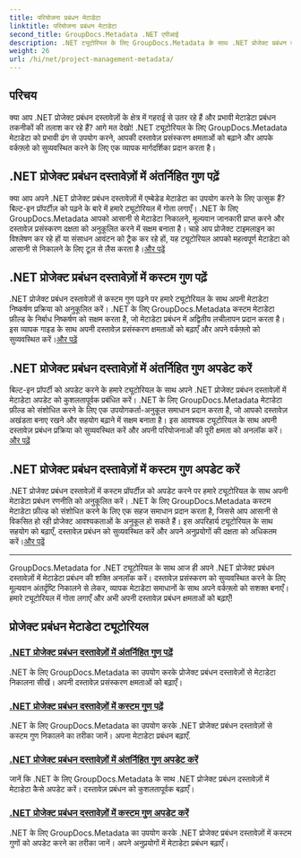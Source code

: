 ```yaml
---
title: परियोजना प्रबंधन मेटाडेटा
linktitle: परियोजना प्रबंधन मेटाडेटा
second_title: GroupDocs.Metadata .NET एपीआई
description: .NET ट्यूटोरियल के लिए GroupDocs.Metadata के साथ .NET प्रोजेक्ट प्रबंधन दस्तावेज़ों की क्षमता को अनलॉक करें। मेटाडेटा को आसानी से निकालें, अपडेट करें और प्रबंधित करें।
weight: 26
url: /hi/net/project-management-metadata/
---
```


## परिचय

क्या आप .NET प्रोजेक्ट प्रबंधन दस्तावेज़ों के क्षेत्र में गहराई से उतर रहे हैं और प्रभावी मेटाडेटा प्रबंधन तकनीकों की तलाश कर रहे हैं? आगे मत देखो! .NET ट्यूटोरियल के लिए GroupDocs.Metadata मेटाडेटा को प्रभावी ढंग से उपयोग करने, आपकी दस्तावेज़ प्रसंस्करण क्षमताओं को बढ़ाने और आपके वर्कफ़्लो को सुव्यवस्थित करने के लिए एक व्यापक मार्गदर्शिका प्रदान करता है।

## .NET प्रोजेक्ट प्रबंधन दस्तावेज़ों में अंतर्निहित गुण पढ़ें

 क्या आप अपने .NET प्रोजेक्ट प्रबंधन दस्तावेज़ों में एम्बेडेड मेटाडेटा का उपयोग करने के लिए उत्सुक हैं? बिल्ट-इन प्रॉपर्टीज़ को पढ़ने के बारे में हमारे ट्यूटोरियल में गोता लगाएँ। .NET के लिए GroupDocs.Metadata आपको आसानी से मेटाडेटा निकालने, मूल्यवान जानकारी प्राप्त करने और दस्तावेज़ प्रसंस्करण दक्षता को अनुकूलित करने में सक्षम बनाता है। चाहे आप प्रोजेक्ट टाइमलाइन का विश्लेषण कर रहे हों या संसाधन आवंटन को ट्रैक कर रहे हों, यह ट्यूटोरियल आपको महत्वपूर्ण मेटाडेटा को आसानी से निकालने के लिए टूल से लैस करता है।[और पढ़ें](./read-built-in-properties-project-management-documents/)

## .NET प्रोजेक्ट प्रबंधन दस्तावेज़ों में कस्टम गुण पढ़ें

 .NET प्रोजेक्ट प्रबंधन दस्तावेज़ों से कस्टम गुण पढ़ने पर हमारे ट्यूटोरियल के साथ अपनी मेटाडेटा निष्कर्षण प्रक्रिया को अनुकूलित करें। .NET के लिए GroupDocs.Metadata कस्टम मेटाडेटा फ़ील्ड के निर्बाध निष्कर्षण को सक्षम करता है, जो मेटाडेटा प्रबंधन में अद्वितीय लचीलापन प्रदान करता है। इस व्यापक गाइड के साथ अपनी दस्तावेज़ प्रसंस्करण क्षमताओं को बढ़ाएँ और अपने वर्कफ़्लो को सुव्यवस्थित करें।[और पढ़ें](./read-custom-properties-project-management-documents/)

## .NET प्रोजेक्ट प्रबंधन दस्तावेज़ों में अंतर्निहित गुण अपडेट करें

 बिल्ट-इन प्रॉपर्टी को अपडेट करने के हमारे ट्यूटोरियल के साथ अपने .NET प्रोजेक्ट प्रबंधन दस्तावेज़ों में मेटाडेटा अपडेट को कुशलतापूर्वक प्रबंधित करें। .NET के लिए GroupDocs.Metadata मेटाडेटा फ़ील्ड को संशोधित करने के लिए एक उपयोगकर्ता-अनुकूल समाधान प्रदान करता है, जो आपको दस्तावेज़ अखंडता बनाए रखने और सहयोग बढ़ाने में सक्षम बनाता है। इस आवश्यक ट्यूटोरियल के साथ अपनी दस्तावेज़ प्रबंधन प्रक्रिया को सुव्यवस्थित करें और अपनी परियोजनाओं की पूरी क्षमता को अनलॉक करें।[और पढ़ें](./update-built-in-properties-project-management-documents/)

## .NET प्रोजेक्ट प्रबंधन दस्तावेज़ों में कस्टम गुण अपडेट करें

.NET प्रोजेक्ट प्रबंधन दस्तावेज़ों में कस्टम प्रॉपर्टीज़ को अपडेट करने पर हमारे ट्यूटोरियल के साथ अपनी मेटाडेटा प्रबंधन रणनीति को अनुकूलित करें। .NET के लिए GroupDocs.Metadata कस्टम मेटाडेटा फ़ील्ड को संशोधित करने के लिए एक सहज समाधान प्रदान करता है, जिससे आप आसानी से विकसित हो रही प्रोजेक्ट आवश्यकताओं के अनुकूल हो सकते हैं। इस अपरिहार्य ट्यूटोरियल के साथ सहयोग को बढ़ाएँ, दस्तावेज़ प्रबंधन को सुव्यवस्थित करें और अपने अनुप्रयोगों की दक्षता को अधिकतम करें।[और पढ़ें](./update-custom-properties-project-management-documents/)

----

GroupDocs.Metadata for .NET ट्यूटोरियल के साथ आज ही अपने .NET प्रोजेक्ट प्रबंधन दस्तावेज़ों में मेटाडेटा प्रबंधन की शक्ति अनलॉक करें। दस्तावेज़ प्रसंस्करण को सुव्यवस्थित करने के लिए मूल्यवान अंतर्दृष्टि निकालने से लेकर, व्यापक मेटाडेटा समाधानों के साथ अपने वर्कफ़्लो को सशक्त बनाएँ। हमारे ट्यूटोरियल में गोता लगाएँ और अभी अपनी दस्तावेज़ प्रबंधन क्षमताओं को बढ़ाएँ!
## प्रोजेक्ट प्रबंधन मेटाडेटा ट्यूटोरियल
### [.NET प्रोजेक्ट प्रबंधन दस्तावेज़ों में अंतर्निहित गुण पढ़ें](./read-built-in-properties-project-management-documents/)
.NET के लिए GroupDocs.Metadata का उपयोग करके प्रोजेक्ट प्रबंधन दस्तावेज़ों से मेटाडेटा निकालना सीखें। अपनी दस्तावेज़ प्रसंस्करण क्षमताओं को बढ़ाएँ।
### [.NET प्रोजेक्ट प्रबंधन दस्तावेज़ों में कस्टम गुण पढ़ें](./read-custom-properties-project-management-documents/)
.NET के लिए GroupDocs.Metadata का उपयोग करके .NET प्रोजेक्ट प्रबंधन दस्तावेज़ों से कस्टम गुण निकालने का तरीका जानें। अपना मेटाडेटा प्रबंधन बढ़ाएँ.
### [.NET प्रोजेक्ट प्रबंधन दस्तावेज़ों में अंतर्निहित गुण अपडेट करें](./update-built-in-properties-project-management-documents/)
जानें कि .NET के लिए GroupDocs.Metadata के साथ .NET प्रोजेक्ट प्रबंधन दस्तावेज़ों में मेटाडेटा कैसे अपडेट करें। दस्तावेज़ प्रबंधन को कुशलतापूर्वक बढ़ाएँ।
### [.NET प्रोजेक्ट प्रबंधन दस्तावेज़ों में कस्टम गुण अपडेट करें](./update-custom-properties-project-management-documents/)
.NET के लिए GroupDocs.Metadata का उपयोग करके .NET प्रोजेक्ट प्रबंधन दस्तावेज़ों में कस्टम गुणों को अपडेट करने का तरीका जानें। अपने अनुप्रयोगों में मेटाडेटा प्रबंधन बढ़ाएँ।